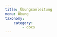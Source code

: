 ```yaml
---
title: Übungsanleitung
menu: Übung
taxonomy:
    category:
        - docs
---
```

<!--
[center]
![](/images/exercise.png?resize=200,200)
[/center]
